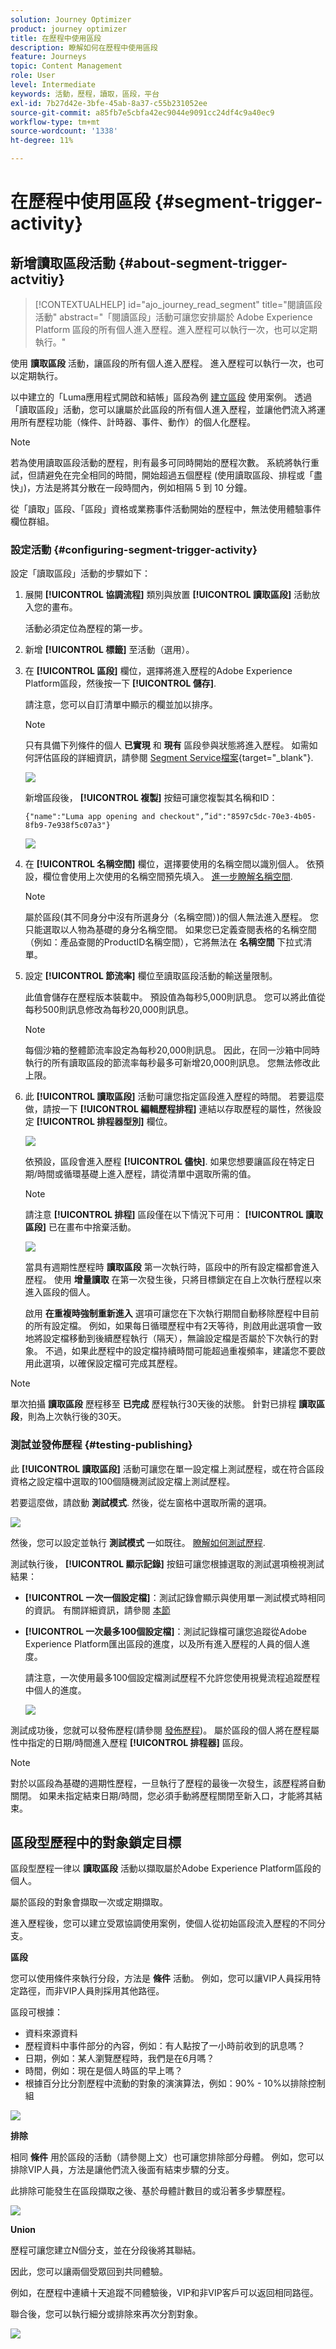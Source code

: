 ```yaml
---
solution: Journey Optimizer
product: journey optimizer
title: 在歷程中使用區段
description: 瞭解如何在歷程中使用區段
feature: Journeys
topic: Content Management
role: User
level: Intermediate
keywords: 活動，歷程，讀取，區段，平台
exl-id: 7b27d42e-3bfe-45ab-8a37-c55b231052ee
source-git-commit: a85fb7e5cbfa42ec9044e9091cc24df4c9a40ec9
workflow-type: tm+mt
source-wordcount: '1338'
ht-degree: 11%

---
```


# 在歷程中使用區段 {#segment-trigger-activity}

## 新增讀取區段活動 {#about-segment-trigger-actvitiy}

>[!CONTEXTUALHELP]
>id="ajo_journey_read_segment"
>title="閱讀區段活動"
>abstract="「閱讀區段」活動可讓您安排屬於 Adobe Experience Platform 區段的所有個人進入歷程。進入歷程可以執行一次，也可以定期執行。"

使用 **讀取區段** 活動，讓區段的所有個人進入歷程。 進入歷程可以執行一次，也可以定期執行。

以中建立的「Luma應用程式開啟和結帳」區段為例 [建立區段](../segment/about-segments.md) 使用案例。 透過「讀取區段」活動，您可以讓屬於此區段的所有個人進入歷程，並讓他們流入將運用所有歷程功能（條件、計時器、事件、動作）的個人化歷程。

>[!NOTE]
>
>若為使用讀取區段活動的歷程，則有最多可同時開始的歷程次數。 系統將執行重試，但請避免在完全相同的時間，開始超過五個歷程 (使用讀取區段、排程或「盡快」)，方法是將其分散在一段時間內，例如相隔 5 到 10 分鐘。
>
>從「讀取」區段、「區段」資格或業務事件活動開始的歷程中，無法使用體驗事件欄位群組。 

### 設定活動 {#configuring-segment-trigger-activity}

設定「讀取區段」活動的步驟如下：

1. 展開 **[!UICONTROL 協調流程]** 類別與放置 **[!UICONTROL 讀取區段]** 活動放入您的畫布。

   活動必須定位為歷程的第一步。

1. 新增 **[!UICONTROL 標籤]** 至活動（選用）。

1. 在 **[!UICONTROL 區段]** 欄位，選擇將進入歷程的Adobe Experience Platform區段，然後按一下 **[!UICONTROL 儲存]**.

   請注意，您可以自訂清單中顯示的欄並加以排序。

   >[!NOTE]
   >
   >只有具備下列條件的個人 **已實現** 和 **現有** 區段參與狀態將進入歷程。 如需如何評估區段的詳細資訊，請參閱 [Segment Service檔案](https://experienceleague.adobe.com/docs/experience-platform/segmentation/tutorials/evaluate-a-segment.html#interpret-segment-results){target="_blank"}.

   ![](assets/read-segment-selection.png)

   新增區段後， **[!UICONTROL 複製]** 按鈕可讓您複製其名稱和ID：

   `{"name":"Luma app opening and checkout",”id":"8597c5dc-70e3-4b05-8fb9-7e938f5c07a3"}`

   ![](assets/read-segment-copy.png)

1. 在 **[!UICONTROL 名稱空間]** 欄位，選擇要使用的名稱空間以識別個人。 依預設，欄位會使用上次使用的名稱空間預先填入。 [進一步瞭解名稱空間](../event/about-creating.md#select-the-namespace).

   >[!NOTE]
   >
   >屬於區段(其不同身分中沒有所選身分（名稱空間）)的個人無法進入歷程。 您只能選取以人物為基礎的身分名稱空間。 如果您已定義查閱表格的名稱空間（例如：產品查閱的ProductID名稱空間），它將無法在 **名稱空間** 下拉式清單。

1. 設定 **[!UICONTROL 節流率]** 欄位至讀取區段活動的輸送量限制。

   此值會儲存在歷程版本裝載中。 預設值為每秒5,000則訊息。 您可以將此值從每秒500則訊息修改為每秒20,000則訊息。

   >[!NOTE]
   >
   >每個沙箱的整體節流率設定為每秒20,000則訊息。 因此，在同一沙箱中同時執行的所有讀取區段的節流率每秒最多可新增20,000則訊息。 您無法修改此上限。

1. 此 **[!UICONTROL 讀取區段]** 活動可讓您指定區段進入歷程的時間。 若要這麼做，請按一下 **[!UICONTROL 編輯歷程排程]** 連結以存取歷程的屬性，然後設定 **[!UICONTROL 排程器型別]** 欄位。

   ![](assets/read-segment-schedule.png)

   依預設，區段會進入歷程 **[!UICONTROL 儘快]**. 如果您想要讓區段在特定日期/時間或循環基礎上進入歷程，請從清單中選取所需的值。

   >[!NOTE]
   >
   >請注意 **[!UICONTROL 排程]** 區段僅在以下情況下可用： **[!UICONTROL 讀取區段]** 已在畫布中捨棄活動。

   ![](assets/read-segment-schedule-list.png)

   當具有週期性歷程時 **讀取區段** 第一次執行時，區段中的所有設定檔都會進入歷程。 使用 **增量讀取** 在第一次發生後，只將目標鎖定在自上次執行歷程以來進入區段的個人。

   啟用 **在重複時強制重新進入** 選項可讓您在下次執行期間自動移除歷程中目前的所有設定檔。 例如，如果每日循環歷程中有2天等待，則啟用此選項會一致地將設定檔移動到後續歷程執行（隔天），無論設定檔是否屬於下次執行的對象。 不過，如果此歷程中的設定檔持續時間可能超過重複頻率，建議您不要啟用此選項，以確保設定檔可完成其歷程。

<!--

### Segment filters {#segment-filters}

[!CONTEXTUALHELP]
>id="jo_segment_filters"
>title="About segment filters"
>abstract="You can choose to target only the individuals who entered or exited a specific segment during a specific time window. For example, you can decide to only retrieve all the customers who entered the VIP segment since last week."

You can choose to target only the individuals who entered or exited a specific segment during a specific time window. For example, you can decide to only retrieve all the customers who entered the VIP segment since last week. Only the new VIP customers will be targeted. All the customers who were already part of the VIP segment before will be excluded.

To activate this mode, click the **Segment Filters** toggle. Two fields are displayed:

**Segment membership**: choose whether you want to listen to segment entrances or exits. 

**Lookback window**: define when you want to start to listen to entrances or exits. This lookback window is expressed in hours, starting from the moment the journey is triggered.  If you set this duration to 0, the journey will target all members of the segment. For recurring journeys, it will take into account all entrances/exits since the last time the journey was triggered.

-->

>[!NOTE]
>
>單次拍攝 **讀取區段** 歷程移至 **已完成** 歷程執行30天後的狀態。 針對已排程 **讀取區段**，則為上次執行後的30天。

### 測試並發佈歷程 {#testing-publishing}

此 **[!UICONTROL 讀取區段]** 活動可讓您在單一設定檔上測試歷程，或在符合區段資格之設定檔中選取的100個隨機測試設定檔上測試歷程。

若要這麼做，請啟動 **測試模式**. 然後，從左窗格中選取所需的選項。

![](assets/read-segment-test-mode.png)

然後，您可以設定並執行 **測試模式** 一如既往。 [瞭解如何測試歷程](testing-the-journey.md).

測試執行後， **[!UICONTROL 顯示記錄]** 按鈕可讓您根據選取的測試選項檢視測試結果：

* **[!UICONTROL 一次一個設定檔]**：測試記錄會顯示與使用單一測試模式時相同的資訊。 有關詳細資訊，請參閱 [本節](testing-the-journey.md#viewing_logs)

* **[!UICONTROL 一次最多100個設定檔]**：測試記錄檔可讓您追蹤從Adobe Experience Platform匯出區段的進度，以及所有進入歷程的人員的個人進度。

  請注意，一次使用最多100個設定檔測試歷程不允許您使用視覺流程追蹤歷程中個人的進度。

  ![](assets/read-segment-log.png)

測試成功後，您就可以發佈歷程(請參閱 [發佈歷程](publishing-the-journey.md))。 屬於區段的個人將在歷程屬性中指定的日期/時間進入歷程 **[!UICONTROL 排程器]** 區段。

>[!NOTE]
>
>對於以區段為基礎的週期性歷程，一旦執行了歷程的最後一次發生，該歷程將自動關閉。 如果未指定結束日期/時間，您必須手動將歷程關閉至新入口，才能將其結束。

## 區段型歷程中的對象鎖定目標

區段型歷程一律以 **讀取區段** 活動以擷取屬於Adobe Experience Platform區段的個人。

屬於區段的對象會擷取一次或定期擷取。

進入歷程後，您可以建立受眾協調使用案例，使個人從初始區段流入歷程的不同分支。

**區段**

您可以使用條件來執行分段，方法是 **條件** 活動。 例如，您可以讓VIP人員採用特定路徑，而非VIP人員則採用其他路徑。

區段可根據：

* 資料來源資料
* 歷程資料中事件部分的內容，例如：有人點按了一小時前收到的訊息嗎？
* 日期，例如：某人瀏覽歷程時，我們是在6月嗎？
* 時間，例如：現在是個人時區的早上嗎？
* 根據百分比分割歷程中流動的對象的演演算法，例如：90% - 10%以排除控制組

![](assets/read-segment-audience1.png)

**排除**

相同 **條件** 用於區段的活動（請參閱上文）也可讓您排除部分母體。 例如，您可以排除VIP人員，方法是讓他們流入後面有結束步驟的分支。

此排除可能發生在區段擷取之後、基於母體計數目的或沿著多步驟歷程。

![](assets/read-segment-audience2.png)

**Union**

歷程可讓您建立N個分支，並在分段後將其聯結。

因此，您可以讓兩個受眾回到共同體驗。

例如，在歷程中連續十天追蹤不同體驗後，VIP和非VIP客戶可以返回相同路徑。

聯合後，您可以執行細分或排除來再次分割對象。

![](assets/read-segment-audience3.png)

